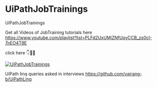 # UiPathJobTrainings
UiPathJobTrainings

Get all Videos of JobTraining tutorials here 
https://www.youtube.com/playlist?list=PLFd2UxUMjZNfUqyCCB_zs0cI-7nEO4T8E

click here 👇📌📌

[![UiPathJobTrainings](https://i.ytimg.com/vi/4bTTO_ie58o/hqdefault.jpg)](
https://www.youtube.com/playlist?list=PLFd2UxUMjZNfUqyCCB_zs0cI-7nEO4T8E)


UiPath linq queries asked in interviews
https://github.com/vajrang-b/UiPathLinq
